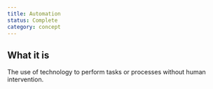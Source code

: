 ```yaml
---
title: Automation
status: Complete
category: concept
---
```


## What it is

The use of technology to perform tasks or processes without human intervention.

